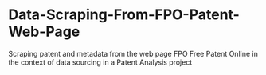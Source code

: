 # Data-Scraping-From-FPO-Patent-Web-Page
Scraping patent and metadata from the web page FPO Free Patent Online in the context of data sourcing in a Patent Analysis project 
